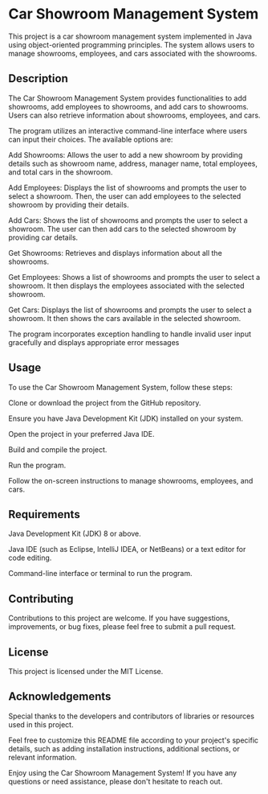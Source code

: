 
# Car Showroom Management System


This project is a car showroom management system implemented in Java using object-oriented programming principles. The system allows users to manage showrooms, employees, and cars associated with the showrooms.
## Description

The Car Showroom Management System provides functionalities to add showrooms, add employees to showrooms, and add cars to showrooms. Users can also retrieve information about showrooms, employees, and cars.

The program utilizes an interactive command-line interface where users can input their choices. The available options are:

Add Showrooms: Allows the user to add a new showroom by providing details such as showroom name, address, manager name, total employees, and total cars in the showroom.

Add Employees: Displays the list of showrooms and prompts the user to select a showroom. Then, the user can add employees to the selected showroom by providing their details.

Add Cars: Shows the list of showrooms and prompts the user to select a showroom. The user can then add cars to the selected showroom by providing car details.

Get Showrooms: Retrieves and displays information about all the showrooms.

Get Employees: Shows a list of showrooms and prompts the user to select a showroom. It then displays the employees associated with the selected showroom.

Get Cars: Displays the list of showrooms and prompts the user to select a showroom. It then shows the cars available in the selected showroom.

The program incorporates exception handling to handle invalid user input gracefully and displays appropriate error messages
## Usage

To use the Car Showroom Management System, follow these steps:

Clone or download the project from the GitHub repository.

Ensure you have Java Development Kit (JDK) installed on your system.

Open the project in your preferred Java IDE.

Build and compile the project.

Run the program.

Follow the on-screen instructions to manage showrooms, employees, and cars.
## Requirements

Java Development Kit (JDK) 8 or above.

Java IDE (such as Eclipse, IntelliJ IDEA, or NetBeans) or a text editor for code editing.

Command-line interface or terminal to run the program.
## Contributing

Contributions to this project are welcome. If you have suggestions, improvements, or bug fixes, please feel free to submit a pull request.
## License

This project is licensed under the MIT License.


## Acknowledgements

Special thanks to the developers and contributors of libraries or resources used in this project.

Feel free to customize this README file according to your project's specific details, such as adding installation instructions, additional sections, or relevant information.

Enjoy using the Car Showroom Management System! If you have any questions or need assistance, please don't hesitate to reach out.

